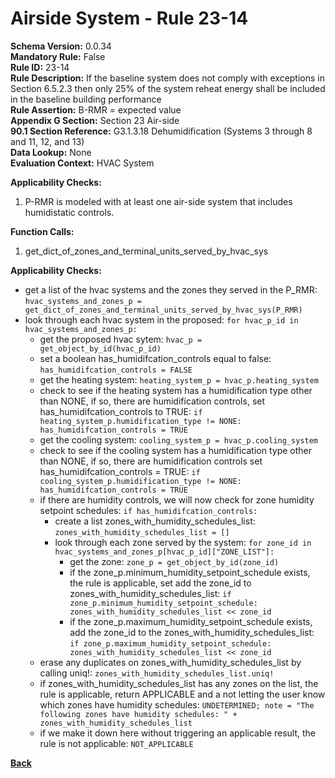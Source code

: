 
# Airside System - Rule 23-14 

**Schema Version:** 0.0.34  
**Mandatory Rule:** False  
**Rule ID:** 23-14  
**Rule Description:** If the baseline system does not comply with exceptions in Section 6.5.2.3 then only 25% of the system reheat energy shall be included in the baseline building performance  
**Rule Assertion:** B-RMR = expected value  
**Appendix G Section:** Section 23 Air-side  
**90.1 Section Reference:** G3.1.3.18 Dehumidification (Systems 3 through 8 and 11, 12, and 13)  
**Data Lookup:** None  
**Evaluation Context:** HVAC System  

**Applicability Checks:**  

1. P-RMR is modeled with at least one air-side system that includes humidistatic controls.  

**Function Calls:**  

1. get_dict_of_zones_and_terminal_units_served_by_hvac_sys


**Applicability Checks:**  
- get a list of the hvac systems and the zones they served in the P_RMR: `hvac_systems_and_zones_p = get_dict_of_zones_and_terminal_units_served_by_hvac_sys(P_RMR)`
- look through each hvac system in the proposed: `for hvac_p_id in hvac_systems_and_zones_p:`
    - get the proposed hvac sytem: `hvac_p = get_object_by_id(hvac_p_id)`
    - set a boolean has_humidifcation_controls equal to false: `has_humidifcation_controls = FALSE`
    - get the heating system: `heating_system_p = hvac_p.heating_system`
    - check to see if the heating system has a humidification type other than NONE, if so, there are humidification controls, set has_humidifcation_controls to TRUE: `if heating_system_p.humidification_type != NONE: has_humidifcation_controls = TRUE`
    - get the cooling system: `cooling_system_p = hvac_p.cooling_system`
    - check to see if the cooling system has a humidification type other than NONE, if so, there are humidification controls set has_humidifcation_controls = TRUE: `if cooling_system_p.humidification_type != NONE: has_humidifcation_controls = TRUE`
    - if there are humidity controls, we will now check for zone humidity setpoint schedules: `if has_humidifcation_controls:`
        - create a list zones_with_humidity_schedules_list: `zones_with_humidity_schedules_list = []`
        - look through each zone served by the system: `for zone_id in hvac_systems_and_zones_p[hvac_p_id]["ZONE_LIST"]:`
            - get the zone: `zone_p = get_object_by_id(zone_id)`
            - if the zone_p.minimum_humidity_setpoint_schedule exists, the rule is applicable, set add the zone_id to zones_with_humidity_schedules_list: `if zone_p.minimum_humidity_setpoint_schedule: zones_with_humidity_schedules_list << zone_id`
            - if the zone_p.maximum_humidity_setpoint_schedule exists, add the zone_id to the zones_with_humidity_schedules_list: `if zone_p.maximum_humidity_setpoint_schedule: zones_with_humidity_schedules_list << zone_id`
    - erase any duplicates on zones_with_humidity_schedules_list by calling uniq!: `zones_with_humidity_schedules_list.uniq!`
    - if zones_with_humidity_schedules_list has any zones on the list, the rule is applicable, return APPLICABLE and a not letting the user know which zones have humidity schedules: `UNDETERMINED; note = "The following zones have humidity schedules: " + zones_with_humidity_schedules_list`
    - if we make it down here without triggering an applicable result, the rule is not applicable: `NOT_APPLICABLE`


**[Back](../_toc.md)**



